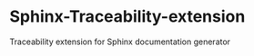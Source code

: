 Sphinx-Traceability-extension
=============================

Traceability extension for Sphinx documentation generator

